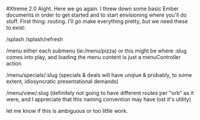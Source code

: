 #Xtreme 2.0
Aight. Here we go again. I threw down some basic Ember documents in order to get started and to start envisioning where you'll do stuff. First thing: routing. I'll go make everything pretty, but we need these to exist:

/splash
/splash/refresh



/menu
either each submenu (ie:/menu/pizza) or this might be where :slug comes into play, and loading the menu content is just a menuController action

/menu/specials/:slug (specials & deals will have unqiue & probably, to some extent, idiosyncratic presentational demands)

/menu/view/:slug (definitely not going to have different routes per "orb" as it were, and I appreciate that this naming convention may have lost it's utility)

let me know if this is ambiguous or too little work. 

